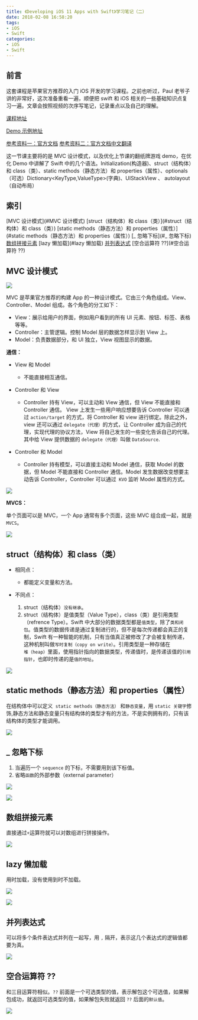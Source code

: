 ```yaml
---
title: 《Developing iOS 11 Apps with Swift》学习笔记（二）
date: 2018-02-08 16:58:20
tags:
- iOS 
- Swift
categories:
- iOS 
- Swift
---
```


## 前言

这套课程是苹果官方推荐的入门 iOS 开发的学习课程。之前也听过，Paul 老爷子讲的非常好，这次准备重看一遍，顺便把 swift 和 iOS 相关的一些基础知识点复习一遍。文章会按照视频的次序写笔记，记录重点以及自己的理解。

[课程地址](https://itunes.apple.com/cn/podcast/developing-ios-11-apps-with-swift/id1315130780?mt=2)

[Demo 示例地址](https://github.com/ljchen1129/-Developing-iOS-11-Apps-with-Swift-Demos/tree/master)

[参考资料一：官方文档](https://developer.apple.com/library/content/documentation/Swift/Conceptual/Swift_Programming_Language/index.html)
[参考资料二：官方文档中文翻译](https://www.cnswift.org/)

这一节课主要将的是 MVC 设计模式，以及优化上节课的翻纸牌游戏 demo，在优化 Demo 中讲解了 Swift 中的几个语法。Initialization(构造器)、struct（结构体）和 class（类）、static methods（静态方法）和 properties（属性）、optionals（可选）Dictionary<KeyType,ValueType>(字典)、UIStackView 、 autolayout（自动布局）

## 索引

[MVC 设计模式](#MVC 设计模式)
[struct（结构体）和 class（类）](#struct（结构体）和 class（类）)
[static methods（静态方法）和 properties（属性）](#static methods（静态方法）和 properties（属性）)
[_ 忽略下标](#_ 忽略下标)
[数组拼接元素](#数组拼接元素)
[lazy 懒加载](#lazy 懒加载)
[并列表达式](#并列表达式)
[空合运算符 ??](#空合运算符 ??)

## MVC 设计模式

![](http://o6heygfyq.bkt.clouddn.com/Snip20180208_14.png?imageView2/2/w/600)

MVC 是苹果官方推荐的构建 App 的一种设计模式。它由三个角色组成。View、Controller、Model 组成。各个角色的分工如下：

- View：展示给用户的界面，例如用户看到的所有 UI 元素、按钮、标签、表格等等。
- Controller：主管逻辑。控制 Model 层的数据怎样显示到 View 上。
- Model：负责数据部分，和 UI 独立，View 视图显示的数据。

**通信：**

- View 和 Model
	- 不能直接相互通信。
- Controller 和 View
	- Controller 持有 View，可以主动和 View 通信，但 View 不能直接和 Controller 通信。 View 上发生一些用户响应想要告诉 Controller 可以通过 `action/target` 的方式，将 Controller 和 view 进行绑定。除此之外，view 还可以通过 `delegate（代理）`的方式，让 Controller 成为自己的代理，实现代理的协议方法，View 将自己发生的一些变化告诉自己的代理。其中给 View 提供数据的 `delegate（代理）`叫做 `DataSource`.
		
- Controller 和 Model
	- Controller 持有模型，可以直接主动和 Model 通信，获取 Model 的数据，但 Model 不能直接和 Controller 通信。Model 发生数据改变想要主动告诉 Controller，Controller 可以通过` KVO` 监听 Model 属性的方式。
	
![](http://o6heygfyq.bkt.clouddn.com/Snip20180208_15.png?imageView2/2/w/600)

**MVCS：**

单个页面可以是 MVC，一个 App 通常有多个页面，这些 MVC 组合成一起，就是 `MVCS`。

![](http://o6heygfyq.bkt.clouddn.com/Snip20180208_16.png?imageView2/2/w/600)

## struct（结构体）和 class（类）

- 相同点：
	- 都能定义变量和方法。
	
- 不同点：
	1. struct（结构体）`没有继承`。
	2. struct（结构体）是值类型（Value Type），class（类）是引用类型（refrence Type）。Swift 中大部分的数据类型都是`值类型`，除了`类和闭包`。值类型的数据传递是通过复制进行的，但不是每次传递都会真正的复制，Swift 有一种智能的机制，只有当值真正被修改了才会被复制传递，这种机制叫做`写时复制（copy on write）`。引用类型是一种存储在`堆（heap）`里面，使用指针指向的数据类型，传递值时，是传递该值的`引用指针`，也即时传递的是`值的地址`。

![](http://o6heygfyq.bkt.clouddn.com/Snip20180209_18.png?imageView2/2/w/700)


## static methods（静态方法）和 properties（属性）
在结构体中可以定义` static methods（静态方法）` 和`静态变量`，用 `static 关键字`修饰,静态方法和静态变量只有结构体的类型才有的方法，不是实例拥有的，只有该结构体的类型才能调用。

![](http://o6heygfyq.bkt.clouddn.com/Snip20180209_22.png?imageView2/2/w/700)

## _ 忽略下标
1. 当遍历一个 `sequence` 的下标，不需要用到该下标值。
2. 省略`函数`的外部参数（external parameter）

![](http://o6heygfyq.bkt.clouddn.com/Snip20180209_23.png?imageView2/2/w/700)

![](http://o6heygfyq.bkt.clouddn.com/Snip20180209_28.png?imageView2/2/w/500)

## 数组拼接元素

直接通过` + `运算符就可以对数组进行拼接操作。

![](http://o6heygfyq.bkt.clouddn.com/Snip20180209_23.png?imageView2/2/w/700)

## lazy 懒加载

用时加载，没有使用到时不加载。

![](http://o6heygfyq.bkt.clouddn.com/Snip20180209_25.png?imageView2/2/w/700)

![](http://o6heygfyq.bkt.clouddn.com/Snip20180209_24.png?imageView2/2/w/700)

## 并列表达式
可以将多个条件表达式并列在一起写，用 `,` 隔开，表示这几个表达式的逻辑值都要为真。

![](http://o6heygfyq.bkt.clouddn.com/Snip20180209_26.png?imageView2/2/w/500)


## 空合运算符 ??
和三目运算符相似。`??` 前面是一个可选类型的值，表示解包这个可选值，如果解包成功，就返回可选类型的值，如果解包失败就返回 `??` 后面的`默认值`。

![](http://o6heygfyq.bkt.clouddn.com/Snip20180209_27.png?imageView2/2/w/400) 